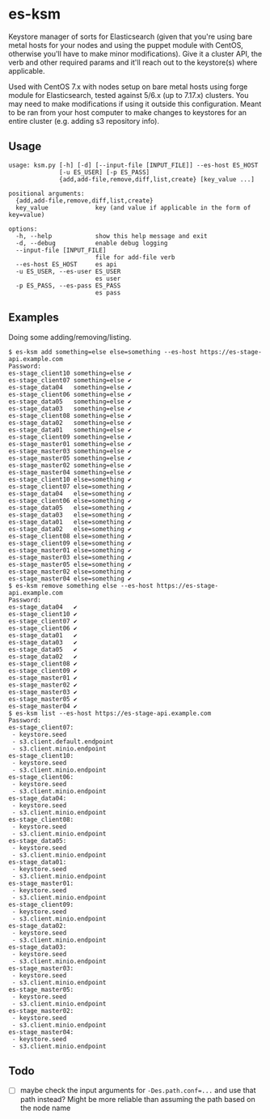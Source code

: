 # es-ksm

Keystore manager of sorts for Elasticsearch (given that you're using bare metal hosts for your nodes and using the puppet module with CentOS, otherwise you'll have to make minor modifications). Give it a cluster API, the verb and other required params and it'll reach out to the keystore(s) where applicable.

Used with CentOS 7.x with nodes setup on bare metal hosts using forge module for Elasticsearch, tested against 5/6.x (up to 7.17.x) clusters. You may need to make modifications if using it outside this configuration. Meant to be ran from your host computer to make changes to keystores for an entire cluster (e.g. adding s3 repository info).

## Usage

```
usage: ksm.py [-h] [-d] [--input-file [INPUT_FILE]] --es-host ES_HOST
              [-u ES_USER] [-p ES_PASS]
              {add,add-file,remove,diff,list,create} [key_value ...]

positional arguments:
  {add,add-file,remove,diff,list,create}
  key_value             key (and value if applicable in the form of key=value)

options:
  -h, --help            show this help message and exit
  -d, --debug           enable debug logging
  --input-file [INPUT_FILE]
                        file for add-file verb
  --es-host ES_HOST     es api
  -u ES_USER, --es-user ES_USER
                        es user
  -p ES_PASS, --es-pass ES_PASS
                        es pass
```

## Examples

Doing some adding/removing/listing.

```
$ es-ksm add something=else else=something --es-host https://es-stage-api.example.com
Password: 
es-stage_client10 something=else ✔
es-stage_client07 something=else ✔
es-stage_data04   something=else ✔
es-stage_client06 something=else ✔
es-stage_data05   something=else ✔
es-stage_data03   something=else ✔
es-stage_client08 something=else ✔
es-stage_data02   something=else ✔
es-stage_data01   something=else ✔
es-stage_client09 something=else ✔
es-stage_master01 something=else ✔
es-stage_master03 something=else ✔
es-stage_master05 something=else ✔
es-stage_master02 something=else ✔
es-stage_master04 something=else ✔
es-stage_client10 else=something ✔
es-stage_client07 else=something ✔
es-stage_data04   else=something ✔
es-stage_client06 else=something ✔
es-stage_data05   else=something ✔
es-stage_data03   else=something ✔
es-stage_data01   else=something ✔
es-stage_data02   else=something ✔
es-stage_client08 else=something ✔
es-stage_client09 else=something ✔
es-stage_master01 else=something ✔
es-stage_master03 else=something ✔
es-stage_master05 else=something ✔
es-stage_master02 else=something ✔
es-stage_master04 else=something ✔
$ es-ksm remove something else --es-host https://es-stage-api.example.com
Password: 
es-stage_data04   ✔
es-stage_client10 ✔
es-stage_client07 ✔
es-stage_client06 ✔
es-stage_data01   ✔
es-stage_data03   ✔
es-stage_data05   ✔
es-stage_data02   ✔
es-stage_client08 ✔
es-stage_client09 ✔
es-stage_master01 ✔
es-stage_master02 ✔
es-stage_master03 ✔
es-stage_master05 ✔
es-stage_master04 ✔
$ es-ksm list --es-host https://es-stage-api.example.com                 
Password: 
es-stage_client07:
 - keystore.seed
 - s3.client.default.endpoint
 - s3.client.minio.endpoint
es-stage_client10:
 - keystore.seed
 - s3.client.minio.endpoint
es-stage_client06:
 - keystore.seed
 - s3.client.minio.endpoint
es-stage_data04:
 - keystore.seed
 - s3.client.minio.endpoint
es-stage_client08:
 - keystore.seed
 - s3.client.minio.endpoint
es-stage_data05:
 - keystore.seed
 - s3.client.minio.endpoint
es-stage_data01:
 - keystore.seed
 - s3.client.minio.endpoint
es-stage_master01:
 - keystore.seed
 - s3.client.minio.endpoint
es-stage_client09:
 - keystore.seed
 - s3.client.minio.endpoint
es-stage_data02:
 - keystore.seed
 - s3.client.minio.endpoint
es-stage_data03:
 - keystore.seed
 - s3.client.minio.endpoint
es-stage_master03:
 - keystore.seed
 - s3.client.minio.endpoint
es-stage_master05:
 - keystore.seed
 - s3.client.minio.endpoint
es-stage_master02:
 - keystore.seed
 - s3.client.minio.endpoint
es-stage_master04:
 - keystore.seed
 - s3.client.minio.endpoint
```

## Todo

- [ ] maybe check the input arguments for `-Des.path.conf=...` and use that path instead? Might be more reliable than assuming the path based on the node name
